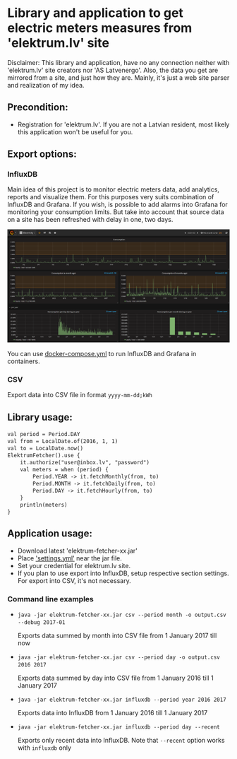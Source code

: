 # Library and application to get electric meters measures from 'elektrum.lv' site

Disclaimer: This library and application, have no any connection neither with 'elektrum.lv' site creators nor 'AS Latvenergo'.
Also, the data you get are mirrored from a site, and just how they are. Mainly, it's just a web site parser 
and realization of my idea.  

## Precondition:
- Registration for 'elektrum.lv'. If you are not a Latvian resident, most likely this application won't be useful for you. 

## Export options:

### InfluxDB

Main idea of this project is to monitor electric meters data,
add analytics, reports and visualize them. For this purposes very suits
combination of InfluxDB and Grafana. If you wish, is possible to add alarms into
Grafana for monitoring your consumption limits. But take into account 
that source data on a site has been refreshed with delay in one, two days.

![Grafana screenshot](/doc/Capture.png?raw=true)

You can use [docker-compose.yml](/opt/docker/docker-compose.yml) to run InfluxDB and Grafana in containers.

### CSV

Export data into CSV file in format `yyyy-mm-dd;kWh`

## Library usage:

    val period = Period.DAY 
    val from = LocalDate.of(2016, 1, 1)
    val to = LocalDate.now()
    ElektrumFetcher().use {
        it.authorize("user@inbox.lv", "password")
        val meters = when (period) {
            Period.YEAR -> it.fetchMonthly(from, to)
            Period.MONTH -> it.fetchDaily(from, to)
            Period.DAY -> it.fetchHourly(from, to)
        }
        println(meters)
    }

## Application usage:
- Download latest 'elektrum-fetcher-xx.jar'
- Place ['settings.yml'](/opt/settings.yml) near the jar file.
- Set your credential for elektrum.lv site.
- If you plan to use export into InfluxDB, setup respective section settings. For export into CSV, it's not necessary.

### Command line examples 
 - `java -jar elektrum-fetcher-xx.jar csv --period month -o output.csv --debug 2017-01`
 
    Exports data summed by month into CSV file from 1 January 2017 till now
 - `java -jar elektrum-fetcher-xx.jar csv --period day -o output.csv 2016 2017`
 
    Exports data summed by day into CSV file from 1 January 2016 till 1 January 2017
 - `java -jar elektrum-fetcher-xx.jar influxdb --period year 2016 2017`
 
    Exports data into InfluxDB from 1 January 2016 till 1 January 2017
 - `java -jar elektrum-fetcher-xx.jar influxdb --period day --recent`
 
    Exports only recent data into InfluxDB. Note that `--recent` option works with `influxdb` only
 

